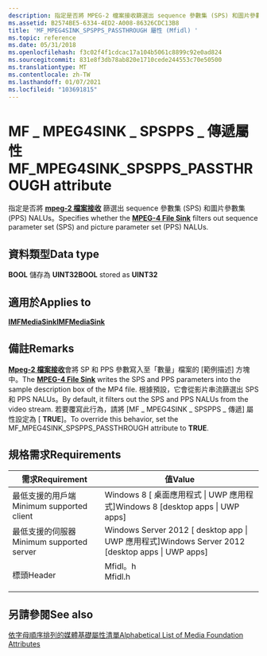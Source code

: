 ```yaml
---
description: 指定是否將 MPEG-2 檔案接收篩選出 sequence 參數集 (SPS) 和圖片參數集 (PPS) NALUs。
ms.assetid: B2574BE5-6334-4ED2-A008-86326CDC13B8
title: 'MF_MPEG4SINK_SPSPPS_PASSTHROUGH 屬性 (Mfidl) '
ms.topic: reference
ms.date: 05/31/2018
ms.openlocfilehash: f3c02f4f1cdcac17a104b5061c8899c92e0ad824
ms.sourcegitcommit: 831e8f3db78ab820e1710cede244553c70e50500
ms.translationtype: MT
ms.contentlocale: zh-TW
ms.lasthandoff: 01/07/2021
ms.locfileid: "103691815"
---
```

# <a name="mf_mpeg4sink_spspps_passthrough-attribute"></a><span data-ttu-id="53f1e-103">MF \_ MPEG4SINK \_ SPSPPS \_ 傳遞屬性</span><span class="sxs-lookup"><span data-stu-id="53f1e-103">MF\_MPEG4SINK\_SPSPPS\_PASSTHROUGH attribute</span></span>

<span data-ttu-id="53f1e-104">指定是否將 [**mpeg-2 檔案接收**](mpeg-4-file-sink.md) 篩選出 sequence 參數集 (SPS) 和圖片參數集 (PPS) NALUs。</span><span class="sxs-lookup"><span data-stu-id="53f1e-104">Specifies whether the [**MPEG-4 File Sink**](mpeg-4-file-sink.md) filters out sequence parameter set (SPS) and picture parameter set (PPS) NALUs.</span></span>

## <a name="data-type"></a><span data-ttu-id="53f1e-105">資料類型</span><span class="sxs-lookup"><span data-stu-id="53f1e-105">Data type</span></span>

<span data-ttu-id="53f1e-106">**BOOL** 儲存為 **UINT32**</span><span class="sxs-lookup"><span data-stu-id="53f1e-106">**BOOL** stored as **UINT32**</span></span>

## <a name="applies-to"></a><span data-ttu-id="53f1e-107">適用於</span><span class="sxs-lookup"><span data-stu-id="53f1e-107">Applies to</span></span>

[<span data-ttu-id="53f1e-108">**IMFMediaSink**</span><span class="sxs-lookup"><span data-stu-id="53f1e-108">**IMFMediaSink**</span></span>](/windows/desktop/api/mfidl/nn-mfidl-imfmediasink)

## <a name="remarks"></a><span data-ttu-id="53f1e-109">備註</span><span class="sxs-lookup"><span data-stu-id="53f1e-109">Remarks</span></span>

<span data-ttu-id="53f1e-110">[**Mpeg-2 檔案接收**](mpeg-4-file-sink.md)會將 SP 和 PPS 參數寫入至「數量」檔案的 [範例描述] 方塊中。</span><span class="sxs-lookup"><span data-stu-id="53f1e-110">The [**MPEG-4 File Sink**](mpeg-4-file-sink.md) writes the SPS and PPS parameters into the sample description box of the MP4 file.</span></span> <span data-ttu-id="53f1e-111">根據預設，它會從影片串流篩選出 SPS 和 PPS NALUs。</span><span class="sxs-lookup"><span data-stu-id="53f1e-111">By default, it filters out the SPS and PPS NALUs from the video stream.</span></span> <span data-ttu-id="53f1e-112">若要覆寫此行為，請將 [MF \_ MPEG4SINK \_ SPSPPS \_ 傳遞] 屬性設定為 [ **TRUE**]。</span><span class="sxs-lookup"><span data-stu-id="53f1e-112">To override this behavior, set the MF\_MPEG4SINK\_SPSPPS\_PASSTHROUGH attribute to **TRUE**.</span></span>

## <a name="requirements"></a><span data-ttu-id="53f1e-113">規格需求</span><span class="sxs-lookup"><span data-stu-id="53f1e-113">Requirements</span></span>



| <span data-ttu-id="53f1e-114">需求</span><span class="sxs-lookup"><span data-stu-id="53f1e-114">Requirement</span></span> | <span data-ttu-id="53f1e-115">值</span><span class="sxs-lookup"><span data-stu-id="53f1e-115">Value</span></span> |
|-------------------------------------|------------------------------------------------------------------------------------|
| <span data-ttu-id="53f1e-116">最低支援的用戶端</span><span class="sxs-lookup"><span data-stu-id="53f1e-116">Minimum supported client</span></span><br/> | <span data-ttu-id="53f1e-117">Windows 8 \[ 桌面應用程式 \| UWP 應用程式\]</span><span class="sxs-lookup"><span data-stu-id="53f1e-117">Windows 8 \[desktop apps \| UWP apps\]</span></span><br/>                                  |
| <span data-ttu-id="53f1e-118">最低支援的伺服器</span><span class="sxs-lookup"><span data-stu-id="53f1e-118">Minimum supported server</span></span><br/> | <span data-ttu-id="53f1e-119">Windows Server 2012 \[ desktop app \| UWP 應用程式\]</span><span class="sxs-lookup"><span data-stu-id="53f1e-119">Windows Server 2012 \[desktop apps \| UWP apps\]</span></span><br/>                        |
| <span data-ttu-id="53f1e-120">標頭</span><span class="sxs-lookup"><span data-stu-id="53f1e-120">Header</span></span><br/>                   | <dl> <span data-ttu-id="53f1e-121"><dt>Mfidl。h</dt></span><span class="sxs-lookup"><span data-stu-id="53f1e-121"><dt>Mfidl.h</dt></span></span> </dl> |



## <a name="see-also"></a><span data-ttu-id="53f1e-122">另請參閱</span><span class="sxs-lookup"><span data-stu-id="53f1e-122">See also</span></span>

<dl> <dt>

[<span data-ttu-id="53f1e-123">依字母順序排列的媒體基礎屬性清單</span><span class="sxs-lookup"><span data-stu-id="53f1e-123">Alphabetical List of Media Foundation Attributes</span></span>](alphabetical-list-of-media-foundation-attributes.md)
</dt> </dl>

 

 




